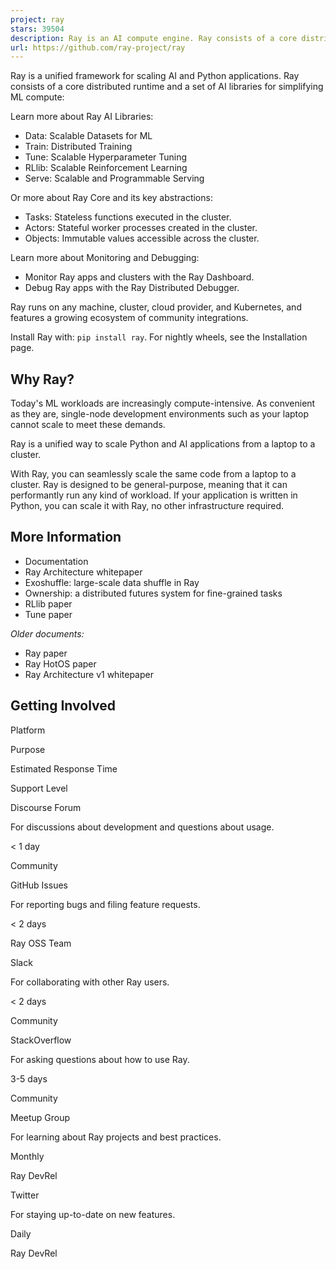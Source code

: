 ```yaml
---
project: ray
stars: 39504
description: Ray is an AI compute engine. Ray consists of a core distributed runtime and a set of AI Libraries for accelerating ML workloads.
url: https://github.com/ray-project/ray
---
```


Ray is a unified framework for scaling AI and Python applications. Ray consists of a core distributed runtime and a set of AI libraries for simplifying ML compute:

Learn more about Ray AI Libraries:

-   Data: Scalable Datasets for ML
-   Train: Distributed Training
-   Tune: Scalable Hyperparameter Tuning
-   RLlib: Scalable Reinforcement Learning
-   Serve: Scalable and Programmable Serving

Or more about Ray Core and its key abstractions:

-   Tasks: Stateless functions executed in the cluster.
-   Actors: Stateful worker processes created in the cluster.
-   Objects: Immutable values accessible across the cluster.

Learn more about Monitoring and Debugging:

-   Monitor Ray apps and clusters with the Ray Dashboard.
-   Debug Ray apps with the Ray Distributed Debugger.

Ray runs on any machine, cluster, cloud provider, and Kubernetes, and features a growing ecosystem of community integrations.

Install Ray with: `pip install ray`. For nightly wheels, see the Installation page.

Why Ray?
--------

Today's ML workloads are increasingly compute-intensive. As convenient as they are, single-node development environments such as your laptop cannot scale to meet these demands.

Ray is a unified way to scale Python and AI applications from a laptop to a cluster.

With Ray, you can seamlessly scale the same code from a laptop to a cluster. Ray is designed to be general-purpose, meaning that it can performantly run any kind of workload. If your application is written in Python, you can scale it with Ray, no other infrastructure required.

More Information
----------------

-   Documentation
-   Ray Architecture whitepaper
-   Exoshuffle: large-scale data shuffle in Ray
-   Ownership: a distributed futures system for fine-grained tasks
-   RLlib paper
-   Tune paper

_Older documents:_

-   Ray paper
-   Ray HotOS paper
-   Ray Architecture v1 whitepaper

Getting Involved
----------------

Platform

Purpose

Estimated Response Time

Support Level

Discourse Forum

For discussions about development and questions about usage.

< 1 day

Community

GitHub Issues

For reporting bugs and filing feature requests.

< 2 days

Ray OSS Team

Slack

For collaborating with other Ray users.

< 2 days

Community

StackOverflow

For asking questions about how to use Ray.

3-5 days

Community

Meetup Group

For learning about Ray projects and best practices.

Monthly

Ray DevRel

Twitter

For staying up-to-date on new features.

Daily

Ray DevRel
